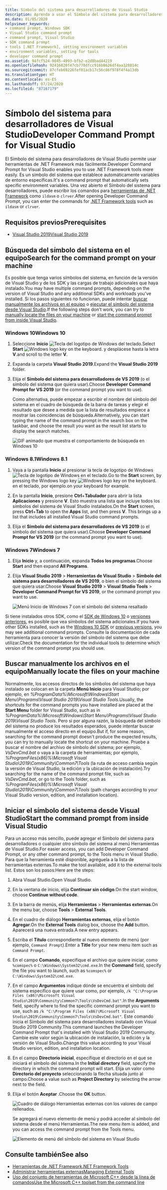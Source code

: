 ```yaml
---
title: Símbolo del sistema para desarrolladores de Visual Studio
description: Aprenda a usar el Símbolo del sistema para desarrolladores de Visual Studio, que permite usar herramientas de .NET más fácilmente. Establece automáticamente variables de entorno específicas.
ms.date: 01/05/2020
helpviewer_keywords:
- command prompt, Windows SDK
- Visual Studio command prompt
- command prompt, Visual Studio
- SDK command prompt
- tools [.NET Framework], setting environment variables
- environment variables, setting for tools
- developer command prompt
ms.assetid: 94fcf524-9045-4993-bfb2-e2d8bad44219
ms.openlocfilehash: 92416820f47cb778dfcc916b8626df4aa328814c
ms.sourcegitcommit: 87cfeb69226fef01acb17c56c86f978f4f4a13db
ms.translationtype: HT
ms.contentlocale: es-ES
ms.lasthandoff: 07/24/2020
ms.locfileid: "87167179"
---
```

# <a name="developer-command-prompt-for-visual-studio"></a><span data-ttu-id="06c3d-104">Símbolo del sistema para desarrolladores de Visual Studio</span><span class="sxs-lookup"><span data-stu-id="06c3d-104">Developer Command Prompt for Visual Studio</span></span>

<span data-ttu-id="06c3d-105">El Símbolo del sistema para desarrolladores de Visual Studio permite usar herramientas de .NET Framework más fácilmente.</span><span class="sxs-lookup"><span data-stu-id="06c3d-105">Developer Command Prompt for Visual Studio enables you to use .NET Framework tools more easily.</span></span> <span data-ttu-id="06c3d-106">Es un símbolo del sistema que establece automáticamente variables de entorno específicas.</span><span class="sxs-lookup"><span data-stu-id="06c3d-106">It's a command prompt that automatically sets specific environment variables.</span></span> <span data-ttu-id="06c3d-107">Una vez abierto el Símbolo del sistema para desarrolladores, puede escribir los comandos para [herramientas de .NET Framework](index.md) como `ildasm` o `clrver`.</span><span class="sxs-lookup"><span data-stu-id="06c3d-107">After opening Developer Command Prompt, you can enter the commands for [.NET Framework tools](index.md) such as `ildasm` or `clrver`.</span></span>

## <a name="prerequisites"></a><span data-ttu-id="06c3d-108">Requisitos previos</span><span class="sxs-lookup"><span data-stu-id="06c3d-108">Prerequisites</span></span>

- [<span data-ttu-id="06c3d-109">Visual Studio 2019</span><span class="sxs-lookup"><span data-stu-id="06c3d-109">Visual Studio 2019</span></span>](https://visualstudio.microsoft.com/downloads/?utm_medium=microsoft&utm_source=docs.microsoft.com&utm_campaign=inline+link&utm_content=download+vs2019)

## <a name="search-for-the-command-prompt-on-your-machine"></a><span data-ttu-id="06c3d-110">Búsqueda del símbolo del sistema en el equipo</span><span class="sxs-lookup"><span data-stu-id="06c3d-110">Search for the command prompt on your machine</span></span>

<span data-ttu-id="06c3d-111">Es posible que tenga varios símbolos del sistema, en función de la versión de Visual Studio y de los SDK y las cargas de trabajo adicionales que haya instalado.</span><span class="sxs-lookup"><span data-stu-id="06c3d-111">You may have multiple command prompts, depending on the version of Visual Studio and any additional SDKs and workloads you've installed.</span></span> <span data-ttu-id="06c3d-112">Si los pasos siguientes no funcionan, puede intentar [buscar manualmente los archivos en el equipo](#manually-locate-the-files-on-your-machine) o [ejecutar el símbolo del sistema desde Visual Studio](#start-the-command-prompt-from-inside-visual-studio).</span><span class="sxs-lookup"><span data-stu-id="06c3d-112">If the following steps don't work, you can try to [manually locate the files on your machine](#manually-locate-the-files-on-your-machine) or [start the command prompt from inside Visual Studio](#start-the-command-prompt-from-inside-visual-studio).</span></span>

### <a name="windows-10"></a><span data-ttu-id="06c3d-113">Windows 10</span><span class="sxs-lookup"><span data-stu-id="06c3d-113">Windows 10</span></span>

1. <span data-ttu-id="06c3d-114">Seleccione **Inicio** ![Tecla del logotipo de Windows del teclado.](./media/developer-command-prompt-for-vs/windows-logo-key-graphic.png)</span><span class="sxs-lookup"><span data-stu-id="06c3d-114">Select **Start** ![Windows logo key on the keyboard.](./media/developer-command-prompt-for-vs/windows-logo-key-graphic.png)</span></span> <span data-ttu-id="06c3d-115">y desplácese hasta la letra **V**.</span><span class="sxs-lookup"><span data-stu-id="06c3d-115">and scroll to the letter **V**.</span></span>

1. <span data-ttu-id="06c3d-116">Expanda la carpeta **Visual Studio 2019**.</span><span class="sxs-lookup"><span data-stu-id="06c3d-116">Expand the **Visual Studio 2019** folder.</span></span>

1. <span data-ttu-id="06c3d-117">Elija el **Símbolo del sistema para desarrolladores de VS 2019** (o el símbolo del sistema que quiera usar).</span><span class="sxs-lookup"><span data-stu-id="06c3d-117">Choose **Developer Command Prompt for VS 2019** (or the command prompt you want to use).</span></span>

   <span data-ttu-id="06c3d-118">Como alternativa, puede empezar a escribir el nombre del símbolo del sistema en el cuadro de búsqueda de la barra de tareas y elegir el resultado que desee a medida que la lista de resultados empiece a mostrar las coincidencias de búsqueda.</span><span class="sxs-lookup"><span data-stu-id="06c3d-118">Alternatively, you can start typing the name of the command prompt in the search box on the taskbar, and choose the result you want as the result list starts to display the search matches.</span></span>

   ![GIF animado que muestra el comportamiento de búsqueda en Windows 10](./media/developer-command-prompt-for-vs/windows10-search.gif)

### <a name="windows-81"></a><span data-ttu-id="06c3d-120">Windows 8.1</span><span class="sxs-lookup"><span data-stu-id="06c3d-120">Windows 8.1</span></span>

1. <span data-ttu-id="06c3d-121">Vaya a la pantalla **Inicio** al presionar la tecla de logotipo de Windows ![Tecla de logotipo de Windows en el teclado.](./media/developer-command-prompt-for-vs/windows-logo-key-graphic.png)</span><span class="sxs-lookup"><span data-stu-id="06c3d-121">Go to the **Start** screen, by pressing the Windows logo key ![Windows logo key on the keyboard.](./media/developer-command-prompt-for-vs/windows-logo-key-graphic.png)</span></span> <span data-ttu-id="06c3d-122">en el teclado, por ejemplo.</span><span class="sxs-lookup"><span data-stu-id="06c3d-122">on your keyboard for example.</span></span>

1. <span data-ttu-id="06c3d-123">En la pantalla **Inicio**, presione **Ctrl**+**Tabulador** para abrir la lista **Aplicaciones** y presione **V**. Esto muestra una lista que incluye todos los símbolos del sistema de Visual Studio instalados.</span><span class="sxs-lookup"><span data-stu-id="06c3d-123">On the **Start** screen, press **Ctrl**+**Tab** to open the **Apps** list, and then press **V**. This brings up a list that includes all installed Visual Studio command prompts.</span></span>

1. <span data-ttu-id="06c3d-124">Elija el **Símbolo del sistema para desarrolladores de VS 2019** (o el símbolo del sistema que quiera usar).</span><span class="sxs-lookup"><span data-stu-id="06c3d-124">Choose **Developer Command Prompt for VS 2019** (or the command prompt you want to use).</span></span>

### <a name="windows-7"></a><span data-ttu-id="06c3d-125">Windows 7</span><span class="sxs-lookup"><span data-stu-id="06c3d-125">Windows 7</span></span>

1. <span data-ttu-id="06c3d-126">Elija **Inicio** y, a continuación, expanda **Todos los programas**.</span><span class="sxs-lookup"><span data-stu-id="06c3d-126">Choose **Start** and then expand **All Programs**.</span></span>

1. <span data-ttu-id="06c3d-127">Elija **Visual Studio 2019** > **Herramientas de Visual Studio** > **Símbolo del sistema para desarrolladores de VS 2019**, o bien el símbolo del sistema que quiera usar.</span><span class="sxs-lookup"><span data-stu-id="06c3d-127">Choose **Visual Studio 2019** > **Visual Studio Tools** > **Developer Command Prompt for VS 2019**, or the command prompt you want to use.</span></span>

   ![Menú Inicio de Windows 7 con el símbolo del sistema resaltado](./media/developer-command-prompt-for-vs/windows7-menu.png)

<span data-ttu-id="06c3d-129">Si tiene instalados otros SDK, como el [SDK de Windows 10](https://developer.microsoft.com/windows/downloads/windows-10-sdk) o [versiones anteriores](https://developer.microsoft.com/windows/downloads/sdk-archive), es posible que vea símbolos del sistema adicionales.</span><span class="sxs-lookup"><span data-stu-id="06c3d-129">If you have other SDKs installed, such as the [Windows 10 SDK](https://developer.microsoft.com/windows/downloads/windows-10-sdk) or [previous versions](https://developer.microsoft.com/windows/downloads/sdk-archive), you may see additional command prompts.</span></span> <span data-ttu-id="06c3d-130">Consulte la documentación de cada herramienta para conocer la versión del símbolo del sistema que debe utilizar.</span><span class="sxs-lookup"><span data-stu-id="06c3d-130">Check the documentation for the individual tools to determine which version of the command prompt you should use.</span></span>

## <a name="manually-locate-the-files-on-your-machine"></a><span data-ttu-id="06c3d-131">Buscar manualmente los archivos en el equipo</span><span class="sxs-lookup"><span data-stu-id="06c3d-131">Manually locate the files on your machine</span></span>

<span data-ttu-id="06c3d-132">Normalmente, los accesos directos de los símbolos del sistema que haya instalado se colocan en la carpeta **Menú Inicio** para Visual Studio; por ejemplo, en *%ProgramData%\Microsoft\Windows\Start Menu\Programs\Visual Studio 2019\Visual Studio Tools*.</span><span class="sxs-lookup"><span data-stu-id="06c3d-132">Usually, the shortcuts for the command prompts you have installed are placed at the **Start Menu** folder for Visual Studio, such as in *%ProgramData%\Microsoft\Windows\Start Menu\Programs\Visual Studio 2019\Visual Studio Tools*.</span></span> <span data-ttu-id="06c3d-133">Pero si por alguna razón, la búsqueda del símbolo del sistema no produce los resultados esperados, puede intentar buscar manualmente el acceso directo en el equipo.</span><span class="sxs-lookup"><span data-stu-id="06c3d-133">But if, for some reason, searching for the command prompt doesn't produce the expected results, you can try to manually locate the shortcut on your machine.</span></span> <span data-ttu-id="06c3d-134">Pruebe a buscar el nombre del archivo de símbolo del sistema; por ejemplo, *VsDevCmd.bat* o vaya a la carpeta de herramientas; por ejemplo, *%ProgramFiles(x86)%\Microsoft Visual Studio\2019\Community\Common7\Tools* (la ruta de acceso cambia según la versión de Visual Studio, la edición y la ubicación de instalación).</span><span class="sxs-lookup"><span data-stu-id="06c3d-134">Try searching for the name of the command prompt file, such as *VsDevCmd.bat*, or go to the Tools folder, such as *%ProgramFiles(x86)%\Microsoft Visual Studio\2019\Community\Common7\Tools* (path changes according to your Visual Studio version, edition, and installation location).</span></span>

## <a name="start-the-command-prompt-from-inside-visual-studio"></a><span data-ttu-id="06c3d-135">Iniciar el símbolo del sistema desde Visual Studio</span><span class="sxs-lookup"><span data-stu-id="06c3d-135">Start the command prompt from inside Visual Studio</span></span>

<span data-ttu-id="06c3d-136">Para un acceso más sencillo, puede agregar el Símbolo del sistema para desarrolladores o cualquier otro símbolo del sistema al menú Herramientas de Visual Studio.</span><span class="sxs-lookup"><span data-stu-id="06c3d-136">For easier access, you can add Developer Command Prompt, or any other command prompt, to the Tools menu in Visual Studio.</span></span> <span data-ttu-id="06c3d-137">Para que la herramienta esté disponible, agréguela a la lista de herramientas externas.</span><span class="sxs-lookup"><span data-stu-id="06c3d-137">To make the tool available, add it to the external tools list.</span></span> <span data-ttu-id="06c3d-138">Estos son los pasos:</span><span class="sxs-lookup"><span data-stu-id="06c3d-138">Here are the steps:</span></span>

1. <span data-ttu-id="06c3d-139">Abra Visual Studio.</span><span class="sxs-lookup"><span data-stu-id="06c3d-139">Open Visual Studio.</span></span>

1. <span data-ttu-id="06c3d-140">En la ventana de inicio, elija **Continuar sin código**.</span><span class="sxs-lookup"><span data-stu-id="06c3d-140">On the start window, choose **Continue without code**.</span></span>

1. <span data-ttu-id="06c3d-141">En la barra de menús, elija **Herramientas** > **Herramientas externas**.</span><span class="sxs-lookup"><span data-stu-id="06c3d-141">On the menu bar, choose **Tools** > **External Tools**.</span></span>

1. <span data-ttu-id="06c3d-142">En el cuadro de diálogo **Herramientas externas**, elija el botón **Agregar**.</span><span class="sxs-lookup"><span data-stu-id="06c3d-142">On the **External Tools** dialog box, choose the **Add** button.</span></span> <span data-ttu-id="06c3d-143">Aparecerá una nueva entrada.</span><span class="sxs-lookup"><span data-stu-id="06c3d-143">A new entry appears.</span></span>

1. <span data-ttu-id="06c3d-144">Escriba el **Título** correspondiente al nuevo elemento de menú (por ejemplo, `Command Prompt`).</span><span class="sxs-lookup"><span data-stu-id="06c3d-144">Enter a **Title** for your new menu item such as `Command Prompt`.</span></span>

1. <span data-ttu-id="06c3d-145">En el campo **Comando**, especifique el archivo que quiere iniciar, como `%comspec%` o `C:\Windows\System32\cmd.exe`.</span><span class="sxs-lookup"><span data-stu-id="06c3d-145">In the **Command** field, specify the file you want to launch, such as `%comspec%` or `C:\Windows\System32\cmd.exe`.</span></span>

1. <span data-ttu-id="06c3d-146">En el campo **Argumentos** indique dónde se encuentra el símbolo del sistema específico que quiere usar como, por ejemplo, `/k "C:\Program Files (x86)\Microsoft Visual Studio\2019\Community\Common7\Tools\VsDevCmd.bat"`.</span><span class="sxs-lookup"><span data-stu-id="06c3d-146">In the **Arguments** field, specify where to find the specific command prompt you want to use, such as `/k "C:\Program Files (x86)\Microsoft Visual Studio\2019\Community\Common7\Tools\VsDevCmd.bat"`.</span></span> <span data-ttu-id="06c3d-147">Este comando inicia el Símbolo del sistema para desarrolladores instalado con Visual Studio 2019 Community.</span><span class="sxs-lookup"><span data-stu-id="06c3d-147">This command launches the Developer Command Prompt that's installed with Visual Studio 2019 Community.</span></span> <span data-ttu-id="06c3d-148">Cambie este valor según la ubicación de instalación, la edición y la versión de Visual Studio.</span><span class="sxs-lookup"><span data-stu-id="06c3d-148">Change this value according to your Visual Studio version, edition, and installation location.</span></span>

1. <span data-ttu-id="06c3d-149">En el campo **Directorio inicial**, especifique el directorio en el que se iniciará el símbolo del sistema.</span><span class="sxs-lookup"><span data-stu-id="06c3d-149">In the **Initial directory** field, specify the directory in which the command prompt will start.</span></span> <span data-ttu-id="06c3d-150">Elija un valor como **Directorio del proyecto** seleccionando la flecha situada junto al campo.</span><span class="sxs-lookup"><span data-stu-id="06c3d-150">Choose a value such as **Project Directory** by selecting the arrow next to the field.</span></span>

1. <span data-ttu-id="06c3d-151">Elija el botón **Aceptar** .</span><span class="sxs-lookup"><span data-stu-id="06c3d-151">Choose the **OK** button.</span></span>

   ![Cuadro de diálogo Herramientas externas con los valores de campo rellenados.](./media/developer-command-prompt-for-vs/add-external-tool.png)

   <span data-ttu-id="06c3d-153">Se agregará el nuevo elemento de menú y podrá acceder al símbolo del sistema desde el menú Herramientas.</span><span class="sxs-lookup"><span data-stu-id="06c3d-153">The new menu item is added, and you can access the command prompt from the Tools menu.</span></span>

   ![Elemento de menú del símbolo del sistema en Visual Studio](./media/developer-command-prompt-for-vs/command-prompt-vs-menu.png)

## <a name="see-also"></a><span data-ttu-id="06c3d-155">Consulte también</span><span class="sxs-lookup"><span data-stu-id="06c3d-155">See also</span></span>

- [<span data-ttu-id="06c3d-156">Herramientas de .NET Framework</span><span class="sxs-lookup"><span data-stu-id="06c3d-156">.NET Framework Tools</span></span>](index.md)
- [<span data-ttu-id="06c3d-157">Administrar herramientas externas</span><span class="sxs-lookup"><span data-stu-id="06c3d-157">Managing External Tools</span></span>](/visualstudio/ide/managing-external-tools)
- [<span data-ttu-id="06c3d-158">Uso del conjunto de herramientas de Microsoft C++ desde la línea de comandos</span><span class="sxs-lookup"><span data-stu-id="06c3d-158">Use the Microsoft C++ toolset from the command line</span></span>](/cpp/build/building-on-the-command-line)

